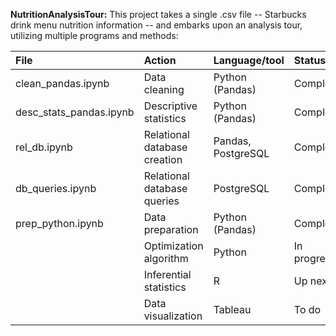 **NutritionAnalysisTour:** This project takes a single .csv file -- Starbucks drink menu nutrition information -- and embarks upon an analysis tour, utilizing multiple programs and methods:  
 
File | Action | Language/tool | Status |
| :----------- | :----------- | :----------- | :----------- |
| clean_pandas.ipynb | Data cleaning  | Python (Pandas)     | Complete  |
| desc_stats_pandas.ipynb | Descriptive statistics  | Python (Pandas)   | Complete |
| rel_db.ipynb | Relational database creation | Pandas, PostgreSQL  | Complete |
| db_queries.ipynb | Relational database queries | PostgreSQL  | Complete |
| prep_python.ipynb | Data preparation | Python (Pandas)  | Complete |
| | Optimization algorithm | Python  | In progress |
| | Inferential statistics | R  | Up next |
| | Data visualization | Tableau  | To do |
